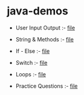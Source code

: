 # java-demos

- User Input Output :- [file](userinout.java)

- String  & Methods :- [file](string.java)

- If - Else :- [file](if_else.java)

- Switch :- [file](lecswitch.java)

- Loops :- [file](loop.java)
  
- Practice Questions :- [file](practice)